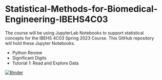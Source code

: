 # Statistical-Methods-for-Biomedical-Engineering-IBEHS4C03

The course will be using JupyterLab Notebooks to support statistical concepts for the IBEHS 4C03 Spring 2023 Course. This GitHub repository will hold these Jupyter Notebooks.  

- Python Review
- Significant Digits
- Tutorial 1:  Read and Explore Data

[![Binder](https://mybinder.org/badge_logo.svg)](https://mybinder.org/v2/gh/cbassim/IBEHS-4C03/HEAD)
